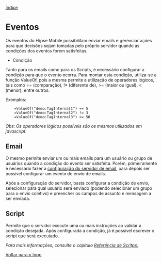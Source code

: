 [Índice](README.md#manual-elipse-mobile)

# Eventos

Os eventos do Elipse Mobile possibilitam enviar emails e gerenciar ações para que decisões sejam tomadas pelo próprio servidor quando as condições dos eventos forem satisfeitas.

* Condição

Tanto para os emails como para os Scripts, é necessário configurar a condição para que o evento ocorra. Para montar esta condição, utiliza-se a função ValueOf, pois a mesma permite a utilização de operadores lógicos, tais como == (comparação), != (diferente de), >= (maior ou igual), < (menor), entre outros. 

Exemplos:
```
	=ValueOf("demo:TagInternal1") == 5
	=ValueOf("demo:TagInternal2") != 3
	=ValueOf("demo:TagInternal3") >= 50
```

*Obs: Os operadores lógicos possíveis são os mesmos utilizados em javascript.*

## Email

O mesmo permite enviar um ou mais emails para um usuário ou grupo de usuários quando a condição do evento ser satisfeita. Porém, primeiramente é necessário fazer a [configuração do servidor de email](config_app.md#servidor-de-e-mails), para depois ser possível configurar um evento de envio de emails. 

Após a configuração do servidor, basta configurar a condição de envio, selecionar para qual usuário será enviado (podendo selecionar um grupo para o envio coletivo)  e preencher os campos de assunto e mensagem a ser enviada.

## Script

Permite que o servidor execute uma ou mais instruções ao validar a condição desejada.
	Após configurada a condição, já é possível escrever o script que será executado.

*Para mais informações, consulte o capítulo [Referência de Scritps.](scripts.md)*

[Voltar para o topo](events.md)
